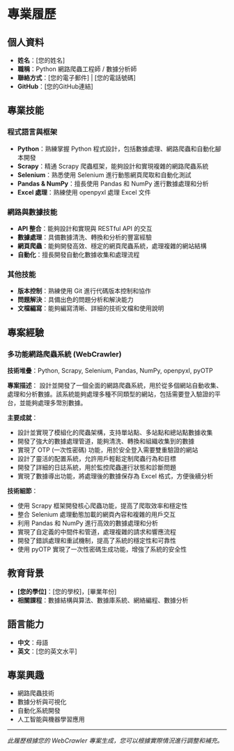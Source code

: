 
# 專業履歷

## 個人資料
- **姓名**：[您的姓名]
- **職稱**：Python 網路爬蟲工程師 / 數據分析師
- **聯絡方式**：[您的電子郵件] | [您的電話號碼]
- **GitHub**：[您的GitHub連結]

## 專業技能

### 程式語言與框架
- **Python**：熟練掌握 Python 程式設計，包括數據處理、網路爬蟲和自動化腳本開發
- **Scrapy**：精通 Scrapy 爬蟲框架，能夠設計和實現複雜的網路爬蟲系統
- **Selenium**：熟悉使用 Selenium 進行動態網頁爬取和自動化測試
- **Pandas & NumPy**：擅長使用 Pandas 和 NumPy 進行數據處理和分析
- **Excel 處理**：熟練使用 openpyxl 處理 Excel 文件

### 網路與數據技能
- **API 整合**：能夠設計和實現與 RESTful API 的交互
- **數據處理**：具備數據清洗、轉換和分析的豐富經驗
- **網頁爬蟲**：能夠開發高效、穩定的網頁爬蟲系統，處理複雜的網站結構
- **自動化**：擅長開發自動化數據收集和處理流程

### 其他技能
- **版本控制**：熟練使用 Git 進行代碼版本控制和協作
- **問題解決**：具備出色的問題分析和解決能力
- **文檔編寫**：能夠編寫清晰、詳細的技術文檔和使用說明

## 專案經驗

### 多功能網路爬蟲系統 (WebCrawler)
**技術堆疊**：Python, Scrapy, Selenium, Pandas, NumPy, openpyxl, pyOTP

**專案描述**：
設計並開發了一個全面的網路爬蟲系統，用於從多個網站自動收集、處理和分析數據。該系統能夠處理多種不同類型的網站，包括需要登入驗證的平台，並能夠處理多幣別數據。

**主要成就**：
- 設計並實現了模組化的爬蟲架構，支持單站點、多站點和總站點數據收集
- 開發了強大的數據處理管道，能夠清洗、轉換和組織收集到的數據
- 實現了 OTP (一次性密碼) 功能，用於安全登入需要雙重驗證的網站
- 設計了靈活的配置系統，允許用戶輕鬆定制爬蟲行為和目標
- 開發了詳細的日誌系統，用於監控爬蟲運行狀態和診斷問題
- 實現了數據導出功能，將處理後的數據保存為 Excel 格式，方便後續分析

**技術細節**：
- 使用 Scrapy 框架開發核心爬蟲功能，提高了爬取效率和穩定性
- 整合 Selenium 處理動態加載的網頁內容和複雜的用戶交互
- 利用 Pandas 和 NumPy 進行高效的數據處理和分析
- 實現了自定義的中間件和管道，處理複雜的請求和響應流程
- 開發了錯誤處理和重試機制，提高了系統的穩定性和可靠性
- 使用 pyOTP 實現了一次性密碼生成功能，增強了系統的安全性

## 教育背景
- **[您的學位]**：[您的學校]，[畢業年份]
- **相關課程**：數據結構與算法、數據庫系統、網絡編程、數據分析

## 語言能力
- **中文**：母語
- **英文**：[您的英文水平]

## 專業興趣
- 網路爬蟲技術
- 數據分析與可視化
- 自動化系統開發
- 人工智能與機器學習應用

---

*此履歷根據您的 WebCrawler 專案生成，您可以根據實際情況進行調整和補充。*